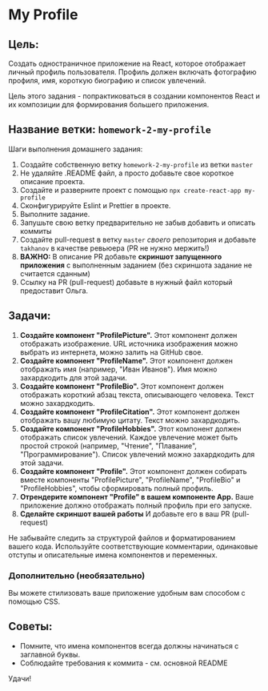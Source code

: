 # My Profile

## Цель:

Создать одностраничное приложение на React, которое отображает личный профиль пользователя. Профиль должен включать фотографию профиля, имя, короткую биографию и список увлечений.

Цель этого задания - попрактиковаться в создании компонентов React и их композиции для формирования большего приложения.

## Название ветки: `homework-2-my-profile`

Шаги выполнения домашнего задания:

1. Создайте собственную ветку `homework-2-my-profile` из ветки `master`
2. Не удаляйте .README файл, а просто добавьте свое короткое описание проекта.
3. Создайте и разверните проект с помощью `npx create-react-app my-profile`
4. Сконфигурируйте Eslint и Prettier в проекте.
5. Выполните задание.
6. Запушьте свою ветку предварительно не забыв добавить и описать коммиты
7. Создайте pull-request в ветку `master` _своего_ репозитория и добавьте `takhanov` в качестве ревьюера (PR не нужно мержить!)
8. **ВАЖНО:** В описание PR добавьте **скриншот запущенного приложения** с выполненным заданием (без скриншота задание не считается сданным)
9. Ссылку на PR (pull-request) добавьте в нужный файл который предоставит Ольга.

## Задачи:

1. **Создайте компонент "ProfilePicture".** Этот компонент должен отображать изображение. URL источника изображения можно выбрать из интернета, можно залить на GitHub свое.
2. **Создайте компонент "ProfileName".** Этот компонент должен отображать имя (например, "Иван Иванов"). Имя можно захардкодить для этой задачи.
3. **Создайте компонент "ProfileBio".** Этот компонент должен отображать короткий абзац текста, описывающего человека. Текст можно захардкодить.
4. **Создайте компонент "ProfileCitation".** Этот компонент должен отображать вашу любимую цитату. Текст можно захардкодить.
5. **Создайте компонент "ProfileHobbies".** Этот компонент должен отображать список увлечений. Каждое увлечение может быть простой строкой (например, "Чтение", "Плавание", "Программирование"). Список увлечений можно захардкодить для этой задачи.
6. **Создайте компонент "Profile".** Этот компонент должен собирать вместе компоненты "ProfilePicture", "ProfileName", "ProfileBio" и "ProfileHobbies", чтобы сформировать полный профиль.
7. **Отрендерите компонент "Profile" в вашем компоненте App.** Ваше приложение должно отображать полный профиль при его запуске.
8. **Сделайте скриншот вашей работы** И добавьте его в ваш PR (pull-request)

Не забывайте следить за структурой файлов и форматированием вашего кода. Используйте соответствующие комментарии, одинаковые отступы и описательные имена компонентов и переменных.

### Дополнительно (необязательно)

Вы можете стилизовать ваше приложение удобным вам способом с помощью CSS.

## Советы:

- Помните, что имена компонентов всегда должны начинаться с заглавной буквы.
- Cоблюдайте требования к коммита - см. основной README

Удачи!

